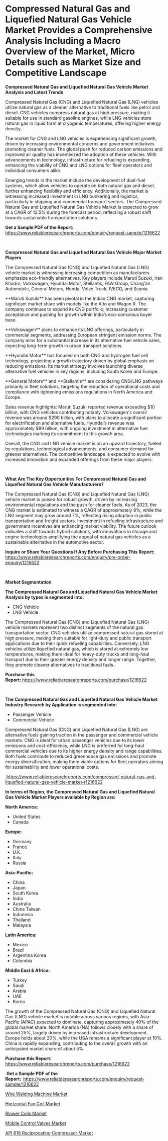 <p><h1>Compressed Natural Gas and Liquefied Natural Gas Vehicle Market Provides a Comprehensive Analysis Including a Macro Overview of the Market, Micro Details such as Market Size and Competitive Landscape</h1></p><p><strong>Compressed Natural Gas and Liquefied Natural Gas Vehicle Market Analysis and Latest Trends</strong></p>
<p><p>Compressed Natural Gas (CNG) and Liquefied Natural Gas (LNG) vehicles utilize natural gas as a cleaner alternative to traditional fuels like petrol and diesel. CNG vehicles compress natural gas at high pressure, making it suitable for use in standard gasoline engines, while LNG vehicles store natural gas in liquid form at cryogenic temperatures, offering higher energy density. </p><p>The market for CNG and LNG vehicles is experiencing significant growth, driven by increasing environmental concerns and government initiatives promoting cleaner fuels. The global push for reduced carbon emissions and improved air quality has incentivized the adoption of these vehicles. With advancements in technology, infrastructure for refueling is expanding, enhancing the viability of CNG and LNG options for fleet operators and individual consumers alike. </p><p>Emerging trends in the market include the development of dual-fuel systems, which allow vehicles to operate on both natural gas and diesel, further enhancing flexibility and efficiency. Additionally, the market is witnessing increased investment in LNG bunkering and logistics, particularly in shipping and commercial transport sectors. The Compressed Natural Gas and Liquefied Natural Gas Vehicle Market is expected to grow at a CAGR of 12.5% during the forecast period, reflecting a robust shift towards sustainable transportation solutions.</p></p>
<p><strong>Get a Sample PDF of the Report:&nbsp;</strong> <a href="https://www.reliableresearchreports.com/enquiry/request-sample/1216622?utm_campaign=28&utm_medium=2&utm_source=Github&utm_content=ia&utm_term=17122024&utm_id=compressed-natural-gas-and-liquefied-natural-gas-vehicle">https://www.reliableresearchreports.com/enquiry/request-sample/1216622</a></p>
<p>&nbsp;</p>
<p><strong>Compressed Natural Gas and Liquefied Natural Gas Vehicle Major Market Players</strong></p>
<p><p>The Compressed Natural Gas (CNG) and Liquefied Natural Gas (LNG) vehicle market is witnessing increasing competition as manufacturers emphasize eco-friendly alternatives. Key players include Maruti Suzuki, Iran Khodro, Volkswagen, Hyundai Motor, Stellantis, FAW Group, Chang'an Automobile, General Motors, Honda, Volvo Truck, IVECO, and Scania.</p><p>**Maruti Suzuki** has been pivotal in the Indian CNG market, capturing significant market share with models like the Alto and Wagon R. The company continues to expand its CNG portfolio, increasing customer acceptance and pushing for growth within India’s eco-conscious buyer base.</p><p>**Volkswagen** plans to enhance its LNG offerings, particularly in commercial segments, addressing European stringent emission norms. The company aims for a substantial increase in its alternative fuel vehicle sales, expecting long-term growth in urban transport solutions.</p><p>**Hyundai Motor** has focused on both CNG and hydrogen fuel cell technology, projecting a growth trajectory driven by global emphasis on reducing emissions. Its market strategy involves launching diverse alternative fuel vehicles in key regions, including South Korea and Europe.</p><p>**General Motors** and **Stellantis** are considering CNG/LNG pathways primarily in fleet solutions, targeting the reduction of operational costs and compliance with tightening emissions regulations in North America and Europe.</p><p>Sales revenue highlights: Maruti Suzuki reported revenue exceeding $10 billion, with CNG vehicles contributing notably. Volkswagen's overall revenue was around $290 billion, with plans to allocate a significant portion for electrification and alternative fuels. Hyundai’s revenue was approximately $89 billion, with ongoing investment in alternative fuel technologies marking its commitment to this growth area.</p><p>Overall, the CNG and LNG vehicle market is on an upward trajectory, fueled by regulations, technological advancements, and consumer demand for greener alternatives. The competitive landscape is expected to evolve with increased innovation and expanded offerings from these major players.</p></p>
<p>&nbsp;</p>
<p><strong>What Are The Key Opportunities For Compressed Natural Gas and Liquefied Natural Gas Vehicle Manufacturers?</strong></p>
<p><p>The Compressed Natural Gas (CNG) and Liquefied Natural Gas (LNG) vehicle market is poised for robust growth, driven by increasing environmental regulations and the push for cleaner fuels. As of 2023, the CNG market is estimated to witness a CAGR of approximately 8%, while the LNG segment may grow around 7%, reflecting rising adoption in public transportation and freight sectors. Investment in refueling infrastructure and government incentives are enhancing market viability. The future outlook indicates a shift towards hybrid solutions, with innovations in storage and engine technologies amplifying the appeal of natural gas vehicles as a sustainable alternative in the automotive sector.</p></p>
<p><strong>Inquire or Share Your Questions If Any Before Purchasing This Report:</strong> <a href="https://www.reliableresearchreports.com/enquiry/pre-order-enquiry/1216622?utm_campaign=28&utm_medium=2&utm_source=Github&utm_content=ia&utm_term=17122024&utm_id=compressed-natural-gas-and-liquefied-natural-gas-vehicle">https://www.reliableresearchreports.com/enquiry/pre-order-enquiry/1216622</a></p>
<p>&nbsp;</p>
<p><strong>Market Segmentation</strong></p>
<p><strong>The Compressed Natural Gas and Liquefied Natural Gas Vehicle Market Analysis by types is segmented into:</strong></p>
<p><ul><li>CNG Vehicle</li><li>LNG Vehicle</li></ul></p>
<p><p>The Compressed Natural Gas (CNG) and Liquefied Natural Gas (LNG) vehicle markets represent two distinct segments of the natural gas transportation sector. CNG vehicles utilize compressed natural gas stored at high pressure, making them suitable for light-duty and public transport applications due to their quick refueling capabilities. Conversely, LNG vehicles utilize liquefied natural gas, which is stored at extremely low temperatures, making them ideal for heavy-duty trucks and long-haul transport due to their greater energy density and longer range. Together, they promote cleaner alternatives to traditional fuels.</p></p>
<p><strong>Purchase this Report:&nbsp;</strong><a href="https://www.reliableresearchreports.com/purchase/1216622?utm_campaign=28&utm_medium=2&utm_source=Github&utm_content=ia&utm_term=17122024&utm_id=compressed-natural-gas-and-liquefied-natural-gas-vehicle">https://www.reliableresearchreports.com/purchase/1216622</a></p>
<p>&nbsp;</p>
<p><strong>The Compressed Natural Gas and Liquefied Natural Gas Vehicle Market Industry Research by Application is segmented into:</strong></p>
<p><ul><li>Passenger Vehicle</li><li>Commercial Vehicle</li></ul></p>
<p><p>Compressed Natural Gas (CNG) and Liquefied Natural Gas (LNG) are alternative fuels gaining traction in the passenger and commercial vehicle markets. CNG is ideal for urban passenger vehicles due to its lower emissions and cost-efficiency, while LNG is preferred for long-haul commercial vehicles due to its higher energy density and range capabilities. Both fuels contribute to reduced greenhouse gas emissions and promote energy diversification, making them viable options for fleet operators aiming for sustainability and lower operational costs.</p></p>
<p><a href="https://www.reliableresearchreports.com/compressed-natural-gas-and-liquefied-natural-gas-vehicle-market-r1216622?utm_campaign=28&utm_medium=2&utm_source=Github&utm_content=ia&utm_term=17122024&utm_id=compressed-natural-gas-and-liquefied-natural-gas-vehicle">&nbsp;https://www.reliableresearchreports.com/compressed-natural-gas-and-liquefied-natural-gas-vehicle-market-r1216622</a></p>
<p><strong>In terms of Region, the Compressed Natural Gas and Liquefied Natural Gas Vehicle Market Players available by Region are:</strong></p>
<p>
    <p> <strong> North America: </strong>
        <ul>
            <li>United States</li>
            <li>Canada</li>
        </ul>
        </p> 
    <p> <strong> Europe: </strong>
        <ul>
            <li>Germany</li>
            <li>France</li>
            <li>U.K.</li>
            <li>Italy</li>
            <li>Russia</li>
        </ul>
        </p> 
    <p> <strong> Asia-Pacific: </strong>
        <ul>
            <li>China</li>
            <li>Japan</li>
            <li>South Korea</li>
            <li>India</li>
            <li>Australia</li>
            <li>China Taiwan</li>
            <li>Indonesia</li>
            <li>Thailand</li>
            <li>Malaysia</li>
        </ul>
        </p> 
    <p> <strong> Latin America: </strong>
        <ul>
            <li>Mexico</li>
            <li>Brazil</li>
            <li>Argentina Korea</li>
            <li>Colombia</li>
        </ul>
        </p> 
    <p> <strong> Middle East & Africa: </strong>
        <ul>
            <li>Turkey</li>
            <li>Saudi</li>
            <li>Arabia</li>
            <li>UAE</li>
            <li>Korea</li>
        </ul>
    </p>
    </p>
<p><p>The growth of the Compressed Natural Gas (CNG) and Liquefied Natural Gas (LNG) vehicle market is notable across various regions, with Asia-Pacific (APAC) expected to dominate, capturing approximately 40% of the global market share. North America (NA) follows closely with a share of around 25%, largely driven by increased infrastructure development. Europe holds about 20%, while the USA remains a significant player at 10%. China is rapidly expanding, contributing to the overall growth with an anticipated market share of about 5%.</p></p>
<p><strong>Purchase this Report: </strong><a href="https://www.reliableresearchreports.com/purchase/1216622?utm_campaign=28&utm_medium=2&utm_source=Github&utm_content=ia&utm_term=17122024&utm_id=compressed-natural-gas-and-liquefied-natural-gas-vehicle">https://www.reliableresearchreports.com/purchase/1216622</a></p>
<p>&nbsp;<strong>Get a Sample PDF of the Report:&nbsp;&nbsp;</strong><a href="https://www.reliableresearchreports.com/enquiry/request-sample/1216622?utm_campaign=28&utm_medium=2&utm_source=Github&utm_content=ia&utm_term=17122024&utm_id=compressed-natural-gas-and-liquefied-natural-gas-vehicle">https://www.reliableresearchreports.com/enquiry/request-sample/1216622</a></p>
<p><strong></strong></p>
<p><p><a href="https://github.com/rileymgdorcas/Market-Research-Report-List-1/blob/main/wire-welding-machine-market.md?utm_campaign=28&utm_medium=2&utm_source=Github&utm_content=ia&utm_term=17122024&utm_id=compressed-natural-gas-and-liquefied-natural-gas-vehicle">Wire Welding Machine Market</a></p><p><a href="https://www.linkedin.com/pulse/horizontal-fan-coil-market-analysis-global-opportunities-32onf?utm_campaign=28&utm_medium=2&utm_source=Github&utm_content=ia&utm_term=17122024&utm_id=compressed-natural-gas-and-liquefied-natural-gas-vehicle">Horizontal Fan Coil Market</a></p><p><a href="https://www.linkedin.com/pulse/blower-coils-market-predictions-taking-consideration-size-xl0cf?utm_campaign=28&utm_medium=2&utm_source=Github&utm_content=ia&utm_term=17122024&utm_id=compressed-natural-gas-and-liquefied-natural-gas-vehicle">Blower Coils Market</a></p><p><a href="https://github.com/LilianFaulkner65/Market-Research-Report-List-1/blob/main/mobile-control-valves-market.md?utm_campaign=28&utm_medium=2&utm_source=Github&utm_content=ia&utm_term=17122024&utm_id=compressed-natural-gas-and-liquefied-natural-gas-vehicle">Mobile Control Valves Market</a></p><p><a href="https://www.linkedin.com/pulse/forecasting-api-618-reciprocating-compressor-market-expected-abeef?utm_campaign=28&utm_medium=2&utm_source=Github&utm_content=ia&utm_term=17122024&utm_id=compressed-natural-gas-and-liquefied-natural-gas-vehicle">API 618 Reciprocating Compressor Market</a></p></p>